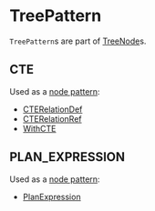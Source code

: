 # TreePattern

`TreePattern`s are part of [TreeNode](TreeNode.md#node-patterns)s.

## <span id="CTE"> CTE

Used as a [node pattern](TreeNode.md#nodePatterns):

* [CTERelationDef](../logical-operators/CTERelationDef.md)
* [CTERelationRef](../logical-operators/CTERelationRef.md)
* [WithCTE](../logical-operators/WithCTE.md)

## <span id="PLAN_EXPRESSION"> PLAN_EXPRESSION

Used as a [node pattern](TreeNode.md#nodePatterns):

* [PlanExpression](../expressions/PlanExpression.md)
